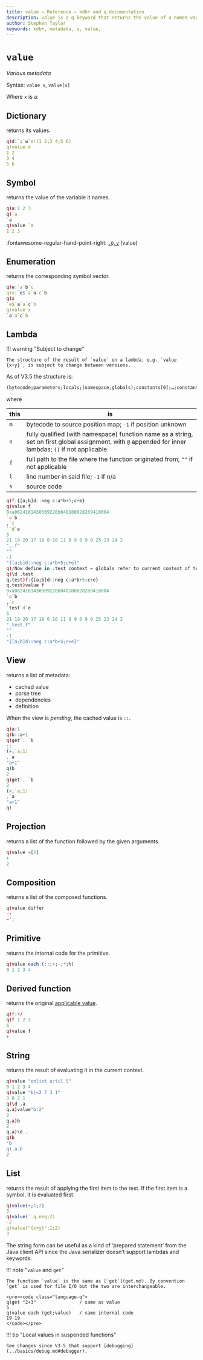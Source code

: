 ```yaml
---
title: value – Reference – kdb+ and q documentation
description: value is a q keyword that returns the value of a named variable, or metadata.
author: Stephen Taylor
keywords: kdb+, metadata, q, value,
---
```

<div style="float: right">
<i class="fas fa-wrench fa-5x"></i>
</div>

# `value`


_Various metadata_



Syntax: `value x`, `value[x]`

Where `x` is a:


## Dictionary

returns its values.

```q
q)d:`q`w`e!(1 2;3 4;5 6)
q)value d
1 2
3 4
5 6
```


## Symbol

returns the value of the variable it names.

```q
q)a:1 2 3
q)`a
`a
q)value `a
1 2 3
```

:fontawesome-regular-hand-point-right: 
[`.Q.v`](dotq.md#qv-value) (value)


## Enumeration

returns the corresponding symbol vector.

```q
q)e:`a`b`c
q)x:`e$`a`a`c`b
q)x
`e$`a`a`c`b
q)value x
`a`a`c`b
```


## Lambda

!!! warning "Subject to change"

    The structure of the result of `value` on a lambda, e.g. `value {x+y}`, is subject to change between versions.

As of V3.5 the structure is:

```txt
(bytecode;parameters;locals;(namespace,globals);constants[0];…;constants[n];m;n;f;l;s)
```

where

this | is
-----|------
`m`  | bytecode to source position map; `-1` if position unknown
`n`  | fully qualified (with namespace) function name as a string, set on first global assignment, with `@` appended for inner lambdas; `()` if not applicable
`f`  | full path to the file where the function originated from; `""` if not applicable
`l`  | line number in said file; `-1` if n/a
`s`  | source code

```q
q)f:{[a;b]d::neg c:a*b+5;c+e}
q)value f
0xa0624161430309220b048100028269410004
`a`b
,`c
``d`e
5
21 19 20 17 18 0 16 11 0 9 0 9 0 25 23 24 2
"..f"
""
-1
"{[a;b]d::neg c:a*b+5;c+e}"
q)/Now define in .test context – globals refer to current context of test
q)\d .test
q.test)f:{[a;b]d::neg c:a*b+5;c+e}
q.test)value f
0xa0624161430309220b048100028269410004
`a`b
,`c
`test`d`e
5
21 19 20 17 18 0 16 11 0 9 0 9 0 25 23 24 2
".test.f"
""
-1
"{[a;b]d::neg c:a*b+5;c+e}"
```


## View

returns a list of metadata:

-   cached value
-   parse tree
-   dependencies
-   definition

When the view is _pending_, the cached value is `::`.

```q
q)a:1
q)b::a+1
q)get`. `b
::
(+;`a;1)
,`a
"a+1"
q)b
2
q)get`. `b
2
(+;`a;1)
,`a
"a+1"
q)
```


## Projection

returns a list of the function followed by the given arguments.

```q
q)value +[2]
+
2
```


## Composition

returns a list of the composed functions.

```q
q)value differ
~:
~':
```


## Primitive

returns the internal code for the primitive.

```q
q)value each (::;+;-;*;%)
0 1 2 3 4
```


## Derived function

returns the original [applicable value](../basics/glossary.md#applicable-value).

```q
q)f:+/
q)f 1 2 3
6
q)value f
+
```


## String

returns the result of evaluating it in the current context.

```q
q)value "enlist a:til 5"
0 1 2 3 4
q)value "k)<2 7 3 1"
3 0 2 1
q)\d .a
q.a)value"b:2"
2
q.a)b
2
q.a)\d .
q)b
'b
q).a.b
2
```


## List

returns the result of applying the first item to the rest. If the first item is a symbol, it is evaluated first.

```q
q)value(+;1;2)
3
q)value(`.q.neg;2)
-2
q)value("{x+y}";1;2)
3
```

The string form can be useful as a kind of ‘prepared statement’ from the Java client API since the Java serializer doesn’t support lambdas and keywords.

!!! note "`value` and `get`"

    The function `value` is the same as [`get`](get.md). By convention `get` is used for file I/O but the two are interchangeable.

    <pre><code class="language-q">
    q)get "2+3"                / same as value
    5
    q)value each (get;value)   / same internal code
    19 19
    </code></pre>


!!! tip "Local values in suspended functions"

    See changes since V3.5 that support [debugging](../basics/debug.md#debugger).

